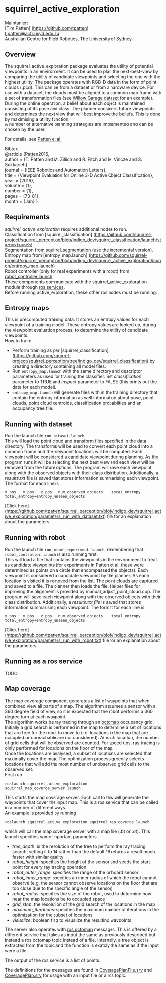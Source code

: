 squirrel_active_exploration
===========================


Maintanier: <br />
[Tim Patten] (https://github.com/tpatten) <br />
t.patten@acfr.usyd.edu.au <br />
Australian Centre for Field Robotics, The University of Sydney

## Overview

The squirrel_active_exploration package evaluates the utility of potential viewpoints in an environment. It can be used to plan the next-best-view by comparing the utility of candidate viewpoints and selecting the one with the highest utility. The package operates with RGB-D data in the form of point clouds (.pcd). This can be from a dataset or from a hardware device. For use with a dataset, the clouds must be aligned to a common map frame with a set of transformation files (see [Willow Garage dataset](https://repo.acin.tuwien.ac.at/tmp/permanent/dataset_index.php) for an example). <br />
During the online operation, a belief about each object is maintained consisting of its pose and class. The planner considers future viewpoints and determines the next view that will best improve the beliefs. This is done by maximising a utility function. <br />
A number of alternative planning strategies are implemented and can be chosen by the user.

For details, see [Patten et al.](http://ieeexplore.ieee.org/xpl/articleDetails.jsp?arnumber=7349156&filter%3DAND%28p_IS_Number%3A7163696%29)

Bibtex <br />
@article {Patten2016, <br />
    author = {T. Patten and M. Zillich and R. Fitch and M. Vincze and S. Sukkarieh}, <br />
    journal = {IEEE Robotics and Automation Letters}, <br />
    title = {Viewpoint Evaluation for Online 3-D Active Object Classification}, <br />
    year = {2016}, <br />
    volume = {1}, <br />
    number = {1}, <br />
    pages = {73-81}, <br />
    month = {Jan} }

## Requirements
*squirrel_active_exploration* requires additional nodes to run. <br />
Classification from [squirrel_classification] (https://github.com/squirrel-project/squirrel_perception/blob/indigo_dev/squirrel_classification/launch/startup.launch). <br />
Segmentation from [squirrel_segmentation](https://github.com/squirrel-project/squirrel_perception/tree/indigo_dev/squirrel_segmentation/launch) (use the incremental version). <br />
Entropy map from [entropy_map.launch] (https://github.com/squirrel-project/squirrel_perception/blob/indigo_dev/squirrel_active_exploration/launch/entropy_map.launch). <br />
Robot controller (only for real experiments with a robot) from [robot_controller.launch](https://github.com/squirrel-project/squirrel_perception/blob/indigo_dev/squirrel_active_exploration/launch/robot_controller.launch). <br />
These components communicate with the squirrel_active_exploration module through [ros services](http://wiki.ros.org/Services). <br />
Before running active_exploration, these other ros nodes must be running.

## Entropy maps
This is precomputed training data. It stores an entropy values for each viewpoint of a training model. These entropy values are looked up, during the viewpoint evaluation process, to determine the utility of candidate viewpoints. <br />
How to train:
  * Perform training as per [squirrel_classification] (https://github.com/squirrel-project/squirrel_perception/tree/indigo_dev/squirrel_classification) by creating a directory containing all model files.
  * Run `entropy_map.launch` with the same directory and descriptor parameters as used for training the classifier. Set *classification* parameter to TRUE and *inspect* parameter to FALSE (this prints out the data for each model).
  * `entropy_map.launch` will generate files with in the training directory that contain the entropy information as well information
about pose, point clouds, point cloud centroids, classification probablities and an occupancy tree file.

## Running with dataset
Run the launch file `run_dataset.launch`. <br />
This will load the point cloud and transform files specified in the data directory. The transforms will be used to convert each point cloud into a common frame and the viewpoint locations will be computed. Each viewpoint will be considered a candidate viewpoint during planning. As the program runs it will be selecting the next best view and each view will be removed from the future options. The program will save each viewpoint along with the observed objects with their class distribution. Additionally, a *results.txt* file
is saved that stores information summarising each viewpoint. The format for each line is
```
x_pos	y_pos	z_pos	num_observed_objects	total_entropy	total_entropy+entropy_unseen_objects
```

[Click here] (https://github.com/tpatten/squirrel_perception/blob/indigo_dev/squirrel_active_exploration/parameters_run_with_dataset.txt) file for an explanation about the parameters.

## Running with robot
Run the launch file `run_robot_experiment.launch`, remembering that `robot_controller.launch` is also running first. <br />
This will load a file that contains the viewpoints in the environment to treat as candidate viewpoints (for experiments in Patten et al. these were determined as points on a circle that encompassed the objects). Each viewpoint is considered a candidate viewpoint by the planner. As each location is visited it is removed from the list. The point clouds are captured and saved to a file. The planner then loads the file. Helper files for improving the alignment is provided by manual_adjust_point_cloud.cpp. The program will save each viewpoint along with the observed objects with their class distribution. Additionally, a *results.txt file* is saved that stores information summarising each viewpoint. The format for each line is
```
x_pos	y_pos	z_pos	num_observed_objects	total_entropy	total_entropy+entropy_unseen_objects
```

[Click here] (https://github.com/tpatten/squirrel_perception/blob/indigo_dev/squirrel_active_exploration/parameters_run_with_robot.txt) file for an explanation about the parameters.

## Running as a ros service
TODO

## Map coverage
The map coverage component generates a list of waypoints that when combined view all parts of a map. The algorithm assumes a sensor with a 360 degree field of view, so it is expected that the robot performs a 360 degree turn at each waypoint. <br />
The algorithm works be ray tracing through an [octomap](http://octomap.github.io/) occupancy grid. Initially a grid search is performed in the map to determine a set of locations that are free for the robot to move to (i.e. locations in the map that are occupied or unreachable are not considered). At each location, the number of grid cells that will be observed are counted. For speed ups, ray tracing is oinly performed for locations on the floor of the map. <br />
Once the locations are analysed, a subset of locations are selected that maximally cover the map. The optimization process greedily selects locations that will add the most number of unobserved grid cells to the observed set. <br />
First run
```
roslaunch squirrel_active_exploration squirrel_map_coverge_server.launch
````
This starts the map coverage server. Each call to this will generate the waypoints that cover the input map. This is a ros service that can be called in a number of different ways. <br />
An example is provided by running
```
roslaunch squirrel_active_exploration squirrel_map_coverge.launch
````
which will call the map coverage server with a map file (.bt or .ot). This launch specifies some important parameters.
* *tree_depth*: is the resolution of the tree to perform the ray tracing search, setting it to 14 rather than the default 16 returns a result much faster with similar quality
* *robot_height*: specifies the height of the sensor and seeds the start point for every ray tracing operation
* *robot_outer_range*: specifies the range of the onboard sensor
* *robot_inner_range*: specifies an inner radius of which the robot cannot observe (e.g. the sensor cannot observe locations on the floor that are too close due to the specific angle of the sensor)
* *robot_radius*: specifies the size of the robot, used to determine how near the map locations be to occupied space
* *grid_step*: the resolution of the grid search of the locations in the map
* *maximum_iterations*: specifies the maximum number of iterations in the optimization for the subset of locations
* *visualize*: boolean flag to visualize the resulting waypoints

The server also operates with [ros octomap](http://wiki.ros.org/octomap) messages. This is offered by a different service that takes as input the same as previously described but instead a ros octomap topic instead of a file. Internally, a tree object is extracted from the topic and the function is exatcly the same as if the input were a file.

The output of the ros service is a list of points.

The definitions for the messages are found in [CoveragePlanFile.srv](https://github.com/squirrel-project/squirrel_common/blob/indigo_dev/squirrel_object_perception_msgs/srv/CoveragePlanFile.srv) and [CoveragePlan.srv](https://github.com/squirrel-project/squirrel_common/blob/indigo_dev/squirrel_object_perception_msgs/srv/CoveragePlan.srv) for usage with an input file or a ros topic.
